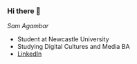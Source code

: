 ### Hi there 👋

<!--
**SamAgambar/SamAgambar** is a ✨ _special_ ✨ repository because its `README.md` (this file) appears on your GitHub profile.

Here are some ideas to get you started:

- 🔭 I’m currently working on ...
- 🌱 I’m currently learning ...
- 👯 I’m looking to collaborate on ...
- 🤔 I’m looking for help with ...
- 💬 Ask me about ...
- 📫 How to reach me: ...
- 😄 Pronouns: ...
- ⚡ Fun fact: ...
-->


*Sam Agambar*
- Student at Newcastle University
- Studying Digital Cultures and Media BA
- [LinkedIn](www.linkedin.com/in/sam-agambar-536443296)




  

